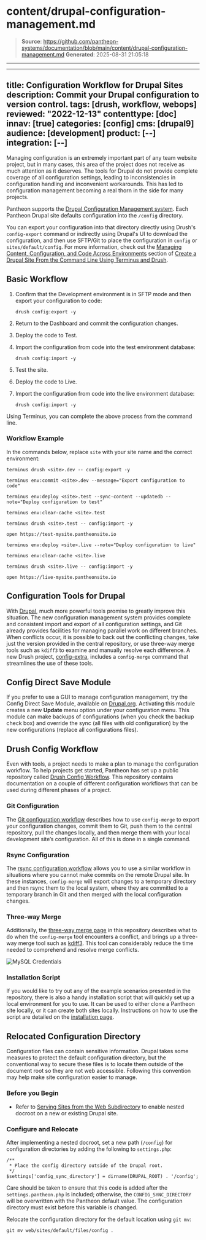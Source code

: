 # content/drupal-configuration-management.md

> **Source**: https://github.com/pantheon-systems/documentation/blob/main/content/drupal-configuration-management.md
> **Generated**: 2025-08-31 21:05:18

---

---
title: Configuration Workflow for Drupal Sites
description: Commit your Drupal configuration to version control.
tags: [drush, workflow, webops]
reviewed: "2022-12-13"
contenttype: [doc]
innav: [true]
categories: [config]
cms: [drupal9]
audience: [development]
product: [--]
integration: [--]
---

Managing configuration is an extremely important part of any team website project, but in many cases, this area of the project does not receive as much attention as it deserves. The tools for Drupal do not provide complete coverage of all configuration settings, leading to inconsistencies in configuration handling and inconvenient workarounds. This has led to configuration management becoming a real thorn in the side for many projects.

Pantheon supports the [Drupal Configuration Management system](https://www.drupal.org/documentation/administer/config). Each Pantheon Drupal site defaults configuration into the `/config` directory.

You can export your configuration into that directory directly using Drush's `config-export` command or indirectly using Drupal's UI to download the configuration, and then use SFTP/Git to place the configuration in `config` or `sites/default/config`. For more information, check out the [Managing Content, Configuration, and Code Across Environments](/drupal-commandline#managing-content-configuration-and-code-across-environments) section of [Create a Drupal Site From the Command Line Using Terminus and Drush](/drupal-commandline).

<Accordion title="Watch: Configuration Management in Drupal" id="d8-config-video" icon="facetime-video">

<Youtube src="D-4gu1zPCMg" title="Configuration Management in Drupal" />

</Accordion>

## Basic Workflow

1. Confirm that the Development environment is in SFTP mode and then export your configuration to code:

   ```bash{promptUser: user}
   drush config:export -y
   ```

1. Return to the Dashboard and commit the configuration changes.

1. Deploy the code to Test.

1. Import the configuration from code into the test environment database:

   ```bash{promptUser: user}
   drush config:import -y
   ```

1. Test the site.

1. Deploy the code to Live.

1. Import the configuration from code into the live environment database:

   ```bash{promptUser: user}
   drush config:import -y
   ```

Using Terminus, you can complete the above process from the command line.

### Workflow Example

In the commands below, replace `site` with your site name and the correct environment:

```bash{outputLines: 2,4,6,8,10,12,14}
terminus drush <site>.dev -- config:export -y

terminus env:commit <site>.dev --message="Export configuration to code"

terminus env:deploy <site>.test --sync-content --updatedb --note="Deploy configuration to test"

terminus env:clear-cache <site>.test

terminus drush <site>.test -- config:import -y

open https://test-mysite.pantheonsite.io

terminus env:deploy <site>.live --note="Deploy configuration to live"

terminus env:clear-cache <site>.live

terminus drush <site>.live -- config:import -y

open https://live-mysite.pantheonsite.io
```

## Configuration Tools for Drupal

With [Drupal](/drupal), much more powerful tools promise to greatly improve this situation. The new configuration management system provides complete and consistent import and export of all configuration settings, and Git already provides facilities for managing parallel work on different branches. When conflicts occur, it is  possible to back out the conflicting changes, take just the version provided in the central repository, or use three-way merge tools such as `kdiff3` to examine and manually resolve each difference. A new Drush project, [config-extra](https://github.com/drush-ops/config-extra), includes a `config-merge` command that streamlines the use of these tools.

## Config Direct Save Module

If you prefer to use a GUI to manage configuration management, try the Config Direct Save Module, available on [Drupal.org](https://www.drupal.org/project/config_direct_save). Activating this module creates a new **Update** menu option under your configuration menu. This module can make backups of configurations (when you check the backup check box) and override the sync (all files with old configuration) by the new configurations (replace all configurations files).

## Drush Config Workflow

Even with tools, a project needs to make a plan to manage the configuration workflow. To help projects get started, Pantheon has set up a public repository called [Drush Config Workflow](https://github.com/pantheon-systems/drush-config-workflow). This repository contains documentation on a couple of different configuration workflows that can be used during different phases of a project.

### Git Configuration

The [Git configuration workflow](https://github.com/pantheon-systems/drush-config-workflow/blob/master/docs/git_workflow.md) describes how to use `config-merge` to export your configuration changes, commit them to Git, push them to the central repository, pull the changes locally, and then merge them with your local development site’s configuration. All of this is done in a single command.

### Rsync Configuration

The [rsync configuration workflow](https://github.com/pantheon-systems/drush-config-workflow/blob/master/docs/rsync_workflow.md) allows you to use a similar workflow in situations where you cannot make commits on the remote Drupal site. In these instances, `config-merge` will export changes to a temporary directory and then rsync them to the local system, where they are committed to a temporary branch in Git and then merged with the local configuration changes.

### Three-way Merge

Additionally, the [three-way merge page](https://github.com/pantheon-systems/drush-config-workflow/blob/master/docs/three_way_merge.md) in this repository describes what to do when the `config-merge` tool encounters a conflict, and brings up a three-way merge tool such as [kdiff3](http://kdiff3.sourceforge.net/). This tool can considerably reduce the time needed to comprehend and resolve merge conflicts.

![MySQL Credentials](../images/kdiff3-user-field-conflicts.png)

### Installation Script

If you would like to try out any of the example scenarios presented in the repository, there is also a handy installation script that will quickly set up a local environment for you to use. It can be used to either clone a Pantheon site locally, or it can create both sites locally. Instructions on how to use the script are detailed on the [installation page](https://github.com/pantheon-systems/drush-config-workflow/blob/master/INSTALL.md).

## Relocated Configuration Directory

Configuration files can contain sensitive information. Drupal takes some measures to protect the default configuration directory, but the conventional way to secure these files is to locate them outside of the document root so they are not web accessible. Following this convention may help make site configuration easier to manage.

### Before you Begin

- Refer to [Serving Sites from the Web Subdirectory](/nested-docroot) to enable nested docroot on a new or existing Drupal site.

### Configure and Relocate

After implementing a nested docroot, set a new path (`/config`) for configuration directories by adding the following to `settings.php`<Popover title="Syntax note" content="As of <a class='external' href='https://www.drupal.org/docs/8/configuration-management/changing-the-storage-location-of-the-sync-directory#s-syntax-changes-in-drupal-880'>Drupal 8.8.0</a> the sync directory is defined in $settings and not $config_directories. " />:

```php:title=settings.php
/**
 * Place the config directory outside of the Drupal root.
 */
$settings['config_sync_directory'] = dirname(DRUPAL_ROOT) . '/config';
```

<Alert title="Note" type="info">

Care should be taken to ensure that this code is added after the `settings.pantheon.php` is included; otherwise, the `CONFIG_SYNC_DIRECTORY` will be overwritten with the Pantheon default value. The configuration directory must exist before this variable is changed.

</Alert>

Relocate the configuration directory for the default location using `git mv`:

```bash{promptUser: user}
git mv web/sites/default/files/config .
```


